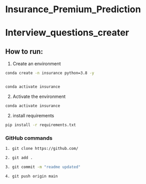 # Insurance_Premium_Prediction

# Interview_questions_creater


## How to run:

1. Create an environment

```bash
conda create -n insurance python=3.8 -y


conda activate insurance

```

2. Activate the environment

```bash
conda activate insurance
```


2. install requirements

```bash
pip install -r requirements.txt
```


### GitHub commands

```bash
1. git clone https://github.com/
```

```bash
2. git add .
```
```bash
3. git commit -m "readme updated"
```

```bash
4. git push origin main
```


